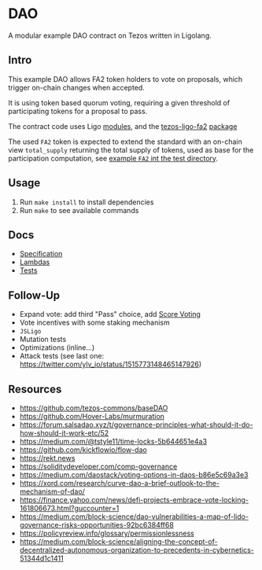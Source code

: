 # DAO

A modular example DAO contract on Tezos written in Ligolang.  

## Intro

This example DAO allows FA2 token holders to vote on proposals, which trigger
on-chain changes when accepted.

It is using token based quorum voting, requiring a given threshold of
participating tokens for a proposal to pass.

The contract code uses Ligo [modules](https://ligolang.org/docs/language-basics/modules/),
and the [tezos-ligo-fa2](https://www.npmjs.com/package/tezos-ligo-fa2) [package](https://ligolang.org/docs/advanced/package-management)

The used `FA2` token is expected to extend the standard with an on-chain view
`total_supply` returning the total supply of tokens, used as base for the
participation computation, see [example `FA2` int the test directory](./test/bootstrap/single_asset.mligo).

## Usage

1. Run `make install` to install dependencies
2. Run `make` to see available commands

## Docs

- [Specification](./docs/specification.md)
- [Lambdas](./docs/lambdas.md)
- [Tests](./docs/tests.md)

## Follow-Up

- Expand vote: add third "Pass" choice, add [Score Voting](https://en.wikipedia.org/wiki/Score_voting)
- Vote incentives with some staking mechanism
- `JSLigo`
- Mutation tests
- Optimizations (inline...)
- Attack tests (see last one: <https://twitter.com/ylv_io/status/1515773148465147926>)

## Resources

- <https://github.com/tezos-commons/baseDAO>
- <https://github.com/Hover-Labs/murmuration>
- <https://forum.salsadao.xyz/t/governance-principles-what-should-it-do-how-should-it-work-etc/52>
- <https://medium.com/@tstyle11/time-locks-5b644651e4a3>
- <https://github.com/kickflowio/flow-dao>
- <https://rekt.news>
- <https://soliditydeveloper.com/comp-governance>
- <https://medium.com/daostack/voting-options-in-daos-b86e5c69a3e3>
- <https://xord.com/research/curve-dao-a-brief-outlook-to-the-mechanism-of-dao/>
- <https://finance.yahoo.com/news/defi-projects-embrace-vote-locking-161806673.html?guccounter=1>
- <https://medium.com/block-science/dao-vulnerabilities-a-map-of-lido-governance-risks-opportunities-92bc6384ff68>
- <https://policyreview.info/glossary/permissionlessness>
- <https://medium.com/block-science/aligning-the-concept-of-decentralized-autonomous-organization-to-precedents-in-cybernetics-51344d1c1411>
